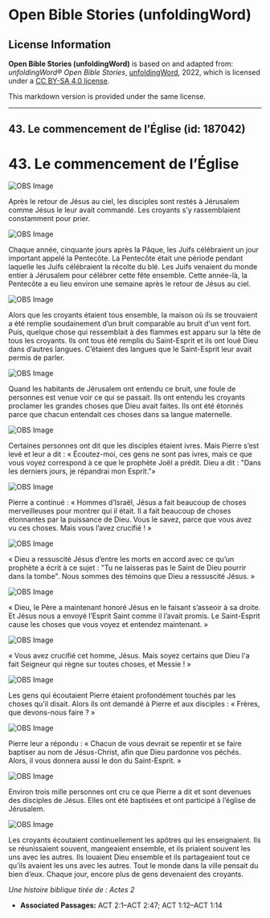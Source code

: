 # Open Bible Stories (unfoldingWord)

## License Information

**Open Bible Stories (unfoldingWord)** is based on and adapted from: _unfoldingWord® Open Bible Stories_, [unfoldingWord](https://unfoldingword.org/utw), 2022, which is licensed under a [CC BY-SA 4.0 license](https://creativecommons.org/licenses/by-sa/4.0/legalcode.en).

This markdown version is provided under the same license.



--------------------------------

## 43. Le commencement de l’Église (id: 187042)

43\. Le commencement de l’Église
================================

![OBS Image](https://cdn.aquifer.bible/aquifer-content/resources/UWOBS/jpg/360px/obs-en-43-01.jpg)

Après le retour de Jésus au ciel, les disciples sont restés à Jérusalem comme Jésus le leur avait commandé. Les croyants s’y rassemblaient constamment pour prier.

![OBS Image](https://cdn.aquifer.bible/aquifer-content/resources/UWOBS/jpg/360px/obs-en-43-02.jpg)

Chaque année, cinquante jours après la Pâque, les Juifs célébraient un jour important appelé la Pentecôte. La Pentecôte était une période pendant laquelle les Juifs célébraient la récolte du blé. Les Juifs venaient du monde entier à Jérusalem pour célébrer cette fête ensemble. Cette année\-là, la Pentecôte a eu lieu environ une semaine après le retour de Jésus au ciel.

![OBS Image](https://cdn.aquifer.bible/aquifer-content/resources/UWOBS/jpg/360px/obs-en-43-03.jpg)

Alors que les croyants étaient tous ensemble, la maison où ils se trouvaient a été remplie soudainement d’un bruit comparable au bruit d'un vent fort. Puis, quelque chose qui ressemblait à des flammes est apparu sur la tête de tous les croyants. Ils ont tous été remplis du Saint\-Esprit et ils ont loué Dieu dans d’autres langues. C’étaient des langues que le Saint\-Esprit leur avait permis de parler.

![OBS Image](https://cdn.aquifer.bible/aquifer-content/resources/UWOBS/jpg/360px/obs-en-43-04.jpg)

Quand les habitants de Jérusalem ont entendu ce bruit, une foule de personnes est venue voir ce qui se passait. Ils ont entendu les croyants proclamer les grandes choses que Dieu avait faites. Ils ont été étonnés parce que chacun entendait ces choses dans sa langue maternelle.

![OBS Image](https://cdn.aquifer.bible/aquifer-content/resources/UWOBS/jpg/360px/obs-en-43-05.jpg)

Certaines personnes ont dit que les disciples étaient ivres. Mais Pierre s’est levé et leur a dit : « Écoutez\-moi, ces gens ne sont pas ivres, mais ce que vous voyez correspond à ce que le prophète Joël a prédit. Dieu a dit : "Dans les derniers jours, je répandrai mon Esprit."»

![OBS Image](https://cdn.aquifer.bible/aquifer-content/resources/UWOBS/jpg/360px/obs-en-43-06.jpg)

Pierre a continué : « Hommes d’Israël, Jésus a fait beaucoup de choses merveilleuses pour montrer qui il était. Il a fait beaucoup de choses étonnantes par la puissance de Dieu. Vous le savez, parce que vous avez vu ces choses. Mais vous l’avez crucifié ! »

![OBS Image](https://cdn.aquifer.bible/aquifer-content/resources/UWOBS/jpg/360px/obs-en-43-07.jpg)

« Dieu a ressuscité Jésus d’entre les morts en accord avec ce qu’un prophète a écrit à ce sujet : "Tu ne laisseras pas le Saint de Dieu pourrir dans la tombe". Nous sommes des témoins que Dieu a ressuscité Jésus. »

![OBS Image](https://cdn.aquifer.bible/aquifer-content/resources/UWOBS/jpg/360px/obs-en-43-08.jpg)

« Dieu, le Père a maintenant honoré Jésus en le faisant s’asseoir à sa droite. Et Jésus nous a envoyé l’Esprit Saint comme il l’avait promis. Le Saint\-Esprit cause les choses que vous voyez et entendez maintenant. »

![OBS Image](https://cdn.aquifer.bible/aquifer-content/resources/UWOBS/jpg/360px/obs-en-43-09.jpg)

« Vous avez crucifié cet homme, Jésus. Mais soyez certains que Dieu l'a fait Seigneur qui règne sur toutes choses, et Messie ! »

![OBS Image](https://cdn.aquifer.bible/aquifer-content/resources/UWOBS/jpg/360px/obs-en-43-10.jpg)

Les gens qui écoutaient Pierre étaient profondément touchés par les choses qu’il disait. Alors ils ont demandé à Pierre et aux disciples : « Frères, que devons\-nous faire ? »

![OBS Image](https://cdn.aquifer.bible/aquifer-content/resources/UWOBS/jpg/360px/obs-en-43-11.jpg)

Pierre leur a répondu : « Chacun de vous devrait se repentir et se faire baptiser au nom de Jésus\-Christ, afin que Dieu pardonne vos péchés. Alors, il vous donnera aussi le don du Saint\-Esprit. »

![OBS Image](https://cdn.aquifer.bible/aquifer-content/resources/UWOBS/jpg/360px/obs-en-43-12.jpg)

Environ trois mille personnes ont cru ce que Pierre a dit et sont devenues des disciples de Jésus. Elles ont été baptisées et ont participé à l’église de Jérusalem.

![OBS Image](https://cdn.aquifer.bible/aquifer-content/resources/UWOBS/jpg/360px/obs-en-43-13.jpg)

Les croyants écoutaient continuellement les apôtres qui les enseignaient. Ils se réunissaient souvent, mangeaient ensemble, et ils priaient souvent les uns avec les autres. Ils louaient Dieu ensemble et ils partageaient tout ce qu’ils avaient les uns avec les autres. Tout le monde dans la ville pensait du bien d’eux. Chaque jour, encore plus de gens devenaient des croyants.

*Une histoire biblique tirée de : Actes 2*

* **Associated Passages:** ACT 2:1–ACT 2:47; ACT 1:12–ACT 1:14

